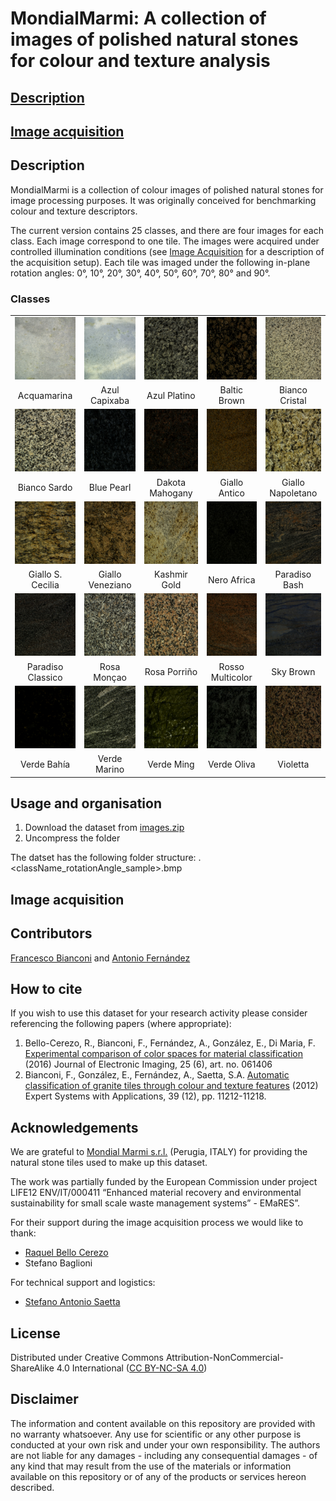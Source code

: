 # MondialMarmi: A collection of images of polished natural stones for colour and texture analysis

## [Description](#description)
## [Image acquisition](#image-acquisition)

## <a name="description"></a>Description
MondialMarmi is a collection of colour images of polished natural stones for image processing purposes. It was originally conceived for benchmarking colour and texture descriptors.

The current version contains 25 classes, and there are four images for each class. Each image correspond to one tile. The images were acquired under controlled illumination conditions (see [Image Acquisition](#image-acquisition) for a description of the acquisition setup). Each tile was imaged under the following in-plane rotation angles: 0°, 10°, 20°, 30°, 40°, 50°, 60°, 70°, 80° and 90°.

### Classes
<table>

  <!---- First row ---->
  <tr>
    <td align="center" valign="top">
      <img alt="Acquamarina"
           title="Acquamarina"
           src="thumbnails/AcquaMarina.jpg"
           width="100px" height="100px" border="0">
    </td>
    <td align="center" valign="top">
      <img alt="Azul Capixaba"
           title="Azul Capixaba"
           src="thumbnails/AzulCapixaba.jpg"
           width="100px" height="100px" border="0">
    </td>
    <td align="center" valign="top">
      <img alt="Azul Platino"
           title="Azul Platino"
           src="thumbnails/AzulPlatino.jpg"
           width="100px" height="100px" border="0">
    </td>
    <td align="center" valign="top">
      <img alt="Baltic Brown"
           title="Baltic Brown"
           src="thumbnails/BalticBrown.jpg"
           width="100px" height="100px" border="0">
    </td>
    <td align="center" valign="top">
      <img alt="Bianco Cristal"
           title="Bianco Cristal"
           src="thumbnails/BiancoCristal.jpg"
           width="100px" height="100px" border="0">
    </td>
  </tr>
  <tr>
    <td align = "center">Acquamarina</td>
    <td align = "center">Azul Capixaba</td>
    <td align = "center">Azul Platino</td>
    <td align = "center">Baltic Brown</td>
    <td align = "center">Bianco Cristal</td>
  </tr>

  <!---- Second row ---->
  <tr>
    <td align="center" valign="top">
        <img alt="Bianco Sardo"
             title=Bianco Sardo"
             src="thumbnails/BiancoSardo.jpg"
             width="100px" height="100px" border="0">
    </td>
    <td align="center" valign="top">
        <img alt="Blue Pearl"
             title="Blue Pearl"
             src="thumbnails/BluePearl.jpg"
             width="100px" height="100px" border="0">
    </td>
    <td align="center" valign="top">
        <img alt="Dakota Mahogany"
             title="Dakota Mahogany"
             src="thumbnails/DakotaMahogany.jpg"
             width="100px" height="100px" border="0">
    </td>
    <td align="center" valign="top">
        <img alt="Giallo Antico"
             title="Giallo Antico"
             src="thumbnails/GialloAntico.jpg"
             width="100px" height="100px" border="0">
    </td>
    <td align="center" valign="top">
        <img alt="Giallo Napoletano"
             title="Giallo Napoletano"
             src="thumbnails/GialloNapoletano.jpg"
             width="100px" height="100px" border="0">
    </td>
  </tr>
  <tr>
    <td align = "center">Bianco Sardo</td>
    <td align = "center">Blue Pearl</td>
    <td align = "center">Dakota Mahogany</td>
    <td align = "center">Giallo Antico</td>
    <td align = "center">Giallo Napoletano</td>
  </tr>

  <!---- Third row ---->
  <tr>
    <td align="center" valign="top">
        <img alt="Giallo S. Cecilia"
             title="Giallo S. Cecilia"
             src="thumbnails/GialloSCecilia.jpg"
             width="100px" height="100px" border="0">
    </td>
    <td align="center" valign="top">
        <img alt="Giallo Veneziano"
             title="Giallo Veneziano"
             src="thumbnails/GialloVeneziano.jpg"
             width="100px" height="100px" border="0">
    </td>
    <td align="center" valign="top">
        <img alt="Kashmir Gold"
             title="Kashmir Gold"
             src="thumbnails/KashmirGold.jpg"
             width="100px" height="100px" border="0">
    </td>
    <td align="center" valign="top">
        <img alt="Nero Africa"
             title="Nero Africa"
             src="thumbnails/NeroAfrica.jpg"
             width="100px" height="100px" border="0">
    </td>
    <td align="center" valign="top">
        <img alt="Paradiso Bash"
             title="Paradiso Bash"
             src="thumbnails/ParadisoBash.jpg"
             width="100px" height="100px" border="0">
    </td>
  </tr>
  <tr>
    <td align = "center">Giallo S. Cecilia</td>
    <td align = "center">Giallo Veneziano</td>
    <td align = "center">Kashmir Gold</td>
    <td align = "center">Nero Africa</td>
    <td align = "center">Paradiso Bash</td>
  </tr>

  <!---- Fourth row ---->
  <tr>
    <td align="center" valign="top">
        <img alt="Paradiso Classico"
             title="Paradiso Classico"
             src="thumbnails/ParadisoClassico.jpg"
             width="100px" height="100px" border="0">
    </td>
    <td align="center" valign="top">
        <img alt="Rosa Monçao"
             title="Rosa Monçao"
             src="thumbnails/RosaMoncao.jpg"
             width="100px" height="100px" border="0">
    </td>
    <td align="center" valign="top">
        <img alt="Rosa Porriño"
             title="Rosa Porriño"
             src="thumbnails/RosaPorrino.jpg"
             width="100px" height="100px" border="0">
    </td>
    <td align="center" valign="top">
        <img alt="Rosso Multicolor"
             title="Rosso Multicolor"
             src="thumbnails/RossoMulticolor.jpg"
             width="100px" height="100px" border="0">
    </td>
    <td align="center" valign="top">
        <img alt="Sky Brown"
             title="Sky Brown"
             src="thumbnails/SkyBrown.jpg"
             width="100px" height="100px" border="0">
    </td>
  </tr>
  <tr>
    <td align = "center">Paradiso Classico</td>
    <td align = "center">Rosa Monçao</td>
    <td align = "center">Rosa Porriño</td>
    <td align = "center">Rosso Multicolor</td>
    <td align = "center">Sky Brown</td>
  </tr>

  <!---- Fifth row ---->
  <tr>
    <td align="center" valign="top">
        <img alt="Verde Bahía"
             title="Verde Bahía"
             src="thumbnails/VerdeBahia.jpg"
             width="100px" height="100px" border="0">
    </td>
    <td align="center" valign="top">
        <img alt="Verde Marino"
             title="Verde Marino"
             src="thumbnails/VerdeMarino.jpg"
             width="100px" height="100px" border="0">
    </td>
    <td align="center" valign="top">
        <img alt="Verde Ming"
             title="Verde Ming"
             src="thumbnails/VerdeMing.jpg"
             width="100px" height="100px" border="0">
    </td>
    <td align="center" valign="top">
        <img alt="Verde Oliva"
             title="Verde Oliva"
             src="thumbnails/VerdeOliva.jpg"
             width="100px" height="100px" border="0">
    </td>
    <td align="center" valign="top">
        <img alt="Violetta"
             title="Violetta"
             src="thumbnails/Violetta.jpg"
             width="100px" height="100px" border="0">
    </td>
  </tr>
  <tr>
    <td align = "center">Verde Bahía</td>
    <td align = "center">Verde Marino</td>
    <td align = "center">Verde Ming</td>
    <td align = "center">Verde Oliva</td>
    <td align = "center">Violetta</td>
  </tr>


</table>

## <a name="usage"></a>Usage and organisation
1. Download the dataset from [images.zip](https://drive.google.com/file/d/1001xz0vafHuklEK_Byyfv6QhvXJyasD-/view?usp=sharing)
2. Uncompress the folder

The datset has the following folder structure: .<rotationAngle><className_rotationAngle_sample>.bmp

## <a name="image-acquisition"></a>Image acquisition

## Contributors
[Francesco Bianconi](https://www.bianconif.net) and [Antonio Fernández](http://antfdez.webs.uvigo.es/)

## How to cite
If you wish to use this dataset for your research activity please consider referencing the following papers (where appropriate):

1. Bello-Cerezo, R., Bianconi, F., Fernández, A., González, E., Di Maria, F. [Experimental comparison of color spaces for material classification](https://www.spiedigitallibrary.org/journals/journal-of-electronic-imaging/volume-25/issue-6/061406/Experimental-comparison-of-color-spaces-for-material-classification/10.1117/1.JEI.25.6.061406.short?SSO=1) (2016) Journal of Electronic Imaging, 25 (6), art. no. 061406
2. Bianconi, F., González, E., Fernández, A., Saetta, S.A.
[Automatic classification of granite tiles through colour and texture features](https://www.sciencedirect.com/science/article/abs/pii/S0957417412005751) (2012) Expert Systems with Applications, 39 (12), pp. 11212-11218.

## Acknowledgements
We are grateful to [Mondial Marmi s.r.l.](https://www.mondialmarmi.com/) (Perugia, ITALY) for providing the natural stone tiles used to make up this dataset.

The work was partially funded by the European Commission under project LIFE12 ENV/IT/000411 “Enhanced material recovery and environmental sustainability for small scale waste management systems”  - EMaRES”.

For their support during the image acquisition process we would like to thank:

- [Raquel Bello Cerezo](https://www.linkedin.com/in/raquelbellocerezo/)
- Stefano Baglioni

For technical support and logistics:

- [Stefano Antonio Saetta](https://www.linkedin.com/in/saetta/)

## License
Distributed under Creative Commons Attribution-NonCommercial-ShareAlike 4.0 International ([CC BY-NC-SA 4.0](https://creativecommons.org/licenses/by-nc-sa/4.0/))

## Disclaimer
The information and content available on this repository are provided with no warranty whatsoever. Any use for scientific or any other purpose is conducted at your own risk and under your own responsibility. The authors are not liable for any damages - including any consequential damages - of any kind that may result from the use of the materials or information available on this repository or of any of the products or services hereon described.
